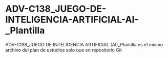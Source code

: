# ADV-C138_JUEGO-DE-INTELIGENCIA-ARTIFICIAL-AI-_Plantilla
ADV-C138_JUEGO DE INTELIGENCIA ARTIFICIAL (AI)_Plantilla es el mismo archivo del plan de estudios solo que en repositorio Git
